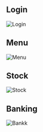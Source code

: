 ## Login ##

![Login](https://www.farmaciascatedral.com/wp-content/uploads/2021/10/Pan9.jpg)

## Menu ##

![Menu](https://www.farmaciascatedral.com/wp-content/uploads/2021/10/pan10.jpg)


## Stock ##

![Stock](https://www.farmaciascatedral.com/wp-content/uploads/2021/10/pan11.jpg)

## Banking ##

![Bankk](https://www.farmaciascatedral.com/wp-content/uploads/2021/10/pan12.jpg)



